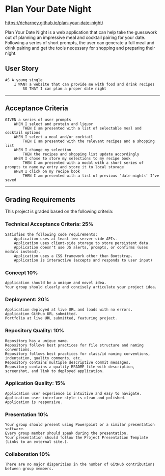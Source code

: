 # Plan Your Date Night

https://dcharney.github.io/plan-your-date-night/

Plan Your Date Night is a web application that can help take the guesswork out of planning an impressive meal and cocktail pairing for your date. Following a series of short prompts, the user can generate a full meal and drink pairing and get the tools necessary for shopping and preparing their night. 

## User Story

    AS A young single
        I WANT a website that can provide me with food and drink recipes
            SO THAT I can plan a proper date night

---

## Acceptance Criteria

    GIVEN a series of user prompts 
        WHEN I select and protein and liquor
            THEN I am presented with a list of selectable meal and cocktail options
        WHEN I select a meal and/or cocktail
            THEN I am presented with the relevant recipes and a shopping list
        WHEN I change my selection
            THEN the recipes and shopping list update accordingly
        WHEN I chose to store my selections to my recipe book
            THEN I am presented with a modal with a short series of prompts to name my entry and store it to local storage
        WHEN I click on my recipe book
            THEN I am presented with a list of previous 'date nights' I've saved

---

## Grading Requirements

This project is graded based on the following criteria:

### Technical Acceptance Criteria: 25%
    Satisfies the following code requirements:
        Application uses at least two server-side APIs.
        Application uses client-side storage to store persistent data.
        Application doesn't use JS alerts, prompts, or confirms (uses modals instead).
        Application uses a CSS framework other than Bootstrap.
        Application is interactive (accepts and responds to user input)

### Concept 10%
    Application should be a unique and novel idea.
    Your group should clearly and concisely articulate your project idea.

### Deployment: 20%
    Application deployed at live URL and loads with no errors.
    Application GitHub URL submitted.
    Portfolio at live URL submitted, featuring project.

### Repository Quality: 10%
    Repository has a unique name.
    Repository follows best practices for file structure and naming conventions.
    Repository follows best practices for class/id naming conventions, indentation, quality comments, etc.
    Repository contains multiple descriptive commit messages.
    Repository contains a quality README file with description, screenshot, and link to deployed application.

### Application Quality: 15%
    Application user experience is intuitive and easy to navigate.
    Application user interface style is clean and polished.
    Application is responsive.

### Presentation 10%
    Your group should present using Powerpoint or a similar presentation software.
    Every group member should speak during the presentation.
    Your presentation should follow the Project Presentation Template (Links to an external site.).

### Collaboration 10%
    There are no major disparities in the number of GitHub contributions between group members.


